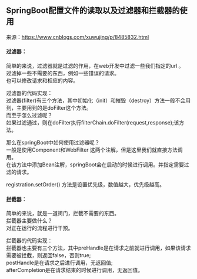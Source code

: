 ## SpringBoot配置文件的读取以及过滤器和拦截器的使用
来源：https://www.cnblogs.com/xuwujing/p/8485832.html


#### 过滤器：    
简单的来说，过滤器就是过滤的作用，在web开发中过滤一些我们指定的url 。     
过滤掉一些不需要的东西，例如一些错误的请求。     
也可以修改请求和相应的内容。     

过滤器的代码实现：         
过滤器(filter)有三个方法，其中初始化（init）和摧毁（destroy）方法一般不会用到，主要用到的是doFilter这个方法。    
而至于怎么过滤呢？     
如果过滤通过，则在doFilter执行filterChain.doFilter(request,response);该方法。     

那么在springBoot中如何使用过滤器呢？     
一般是使用Component和WebFilter 这两个注解，但是这里我们就直接方法调用。          
在该方法中添加Bean注解，springBoot会在启动的时候进行调用。并指定需要过滤的请求。          

 registration.setOrder() 方法是设置优先级，数值越大，优先级越高。    
 

#### 拦截器：
简单的来说，就是一道阀门，拦截不需要的东西。    
拦截器主要做什么？    
对正在运行的流程进行干预。     
   
拦截器的代码实现：     
拦截器也主要有三个方法，其中preHandle是在请求之前就进行调用，如果该请求需要被拦截，则返回false，否则true;      
                       postHandle是在请求之后进行调用，无返回值;      
                       afterCompletion是在请求结束的时候进行调用，无返回值。     

